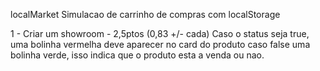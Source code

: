 localMarket
Simulacao de carrinho de compras com localStorage

1 - Criar um showroom - 2,5ptos (0,83 +/- cada)
Caso o status seja true, uma bolinha vermelha deve aparecer no card do produto caso false uma bolinha verde, isso indica que o produto esta a venda ou nao.
